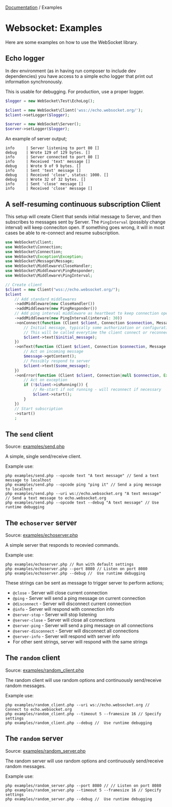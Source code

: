 [Documentation](Index.md) / Examples

# Websocket: Examples

Here are some examples on how to use the WebSocket library.

##  Echo logger

In dev environment (as in having run composer to include dev dependencies) you have
access to a simple echo logger that print out information synchronously.

This is usable for debugging. For production, use a proper logger.

```php
$logger = new WebSocket\Test\EchoLog();

$client = new WebSocket\Client('wss://echo.websocket.org/');
$client->setLogger($logger);

$server = new WebSocket\Server();
$server->setLogger($logger);
```

An example of server output;
```
info     | Server listening to port 80 []
debug    | Wrote 129 of 129 bytes. []
info     | Server connected to port 80 []
info     | Received 'text' message []
debug    | Wrote 9 of 9 bytes. []
info     | Sent 'text' message []
debug    | Received 'close', status: 1000. []
debug    | Wrote 32 of 32 bytes. []
info     | Sent 'close' message []
info     | Received 'close' message []
```

## A self-resuming continuous subscription Client

This setup will create Client that sends initial message to Server,
and then subscribes to messages sent by Server.
The `PingInterval` (possibly change interval) will keep conneciton open.
If something goes wrong, it will in most cases be able to re-connect and resume subscription.

```php
use WebSocket\Client;
use WebSocket\Connection;
use WebSocket\Connection;
use WebSocket\Exception\Exception;
use WebSocket\Message\Message;
use WebSocket\Middleware\CloseHandler;
use WebSocket\Middleware\PingResponder;
use WebSocket\Middleware\PingInterval;

// Create client
$client = new Client("wss://echo.websocket.org/");
$client
    // Add standard middlewares
    ->addMiddleware(new CloseHandler())
    ->addMiddleware(new PingResponder())
    // Add ping interval middleware as heartbeat to keep connection open
    ->addMiddleware(new PingInterval(interval: 30))
    ->onConnect(function (Client $client, Connection $connection, Message $message) {
        // Initial message, typically some authorization or configuration
        // This will be called everytime the client connect or reconnect
        $client->text($initial_message);
    })
    ->onText(function (Client $client, Connection $connection, Message $message) {
        // Act on incoming message
        $message->getContent();
        // Possibly respond to server
        $client->text($some_message);
    })
    ->onError(function (Client $client, Connection|null $connection, Exception $exception) {
        // Act on exception
        if (!$client->isRunning()) {
            // Re-start if not running - will reconnect if necessary
            $client->start();
        }
    })
    // Start subscription
    ->start()
    ;
```

## The `send` client

Source: [examples/send.php](../examples/send.php)

A simple, single send/receive client.

Example use:
```
php examples/send.php --opcode text "A text message" // Send a text message to localhost
php examples/send.php --opcode ping "ping it" // Send a ping message to localhost
php examples/send.php --uri ws://echo.websocket.org "A text message" // Send a text message to echo.websocket.org
php examples/send.php --opcode text --debug "A text message" // Use runtime debugging
```

## The `echoserver` server

Source: [examples/echoserver.php](../examples/echoserver.php)

A simple server that responds to recevied commands.

Example use:
```
php examples/echoserver.php // Run with default settings
php examples/echoserver.php --port 8080 // Listen on port 8080
php examples/echoserver.php --debug //  Use runtime debugging
```

These strings can be sent as message to trigger server to perform actions;
* `@close` -  Server will close current connection
* `@ping` - Server will send a ping message on current connection
* `@disconnect` - Server will disconnect current connection
* `@info` - Server will respond with connection info
* `@server-stop` - Server will stop listening
* `@server-close` - Server will close all connections
* `@server-ping` - Server will send a ping message on all connections
* `@server-disconnect` - Server will disconnect all connections
* `@server-info` - Server will respond with server info
* For other sent strings, server will respond with the same strings

## The `random` client

Source: [examples/random_client.php](../examples/random_client.php)

The random client will use random options and continuously send/receive random messages.

Example use:
```
php examples/random_client.php --uri ws://echo.websocket.org // Connect to echo.websocket.org
php examples/random_client.php --timeout 5 --framesize 16 // Specify settings
php examples/random_client.php --debug //  Use runtime debugging
```

## The `random` server

Source: [examples/random_server.php](../examples/random_server.php)

The random server will use random options and continuously send/receive random messages.

Example use:
```
php examples/random_server.php --port 8080 // // Listen on port 8080
php examples/random_server.php --timeout 5 --framesize 16 // Specify settings
php examples/random_server.php --debug //  Use runtime debugging
```
